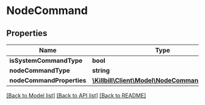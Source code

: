 # NodeCommand

## Properties
Name | Type | Description | Notes
------------ | ------------- | ------------- | -------------
**isSystemCommandType** | **bool** |  | [optional] 
**nodeCommandType** | **string** |  | [optional] 
**nodeCommandProperties** | [**\Killbill\Client\Model\NodeCommandProperty[]**](NodeCommandProperty.md) |  | [optional] 

[[Back to Model list]](../README.md#documentation-for-models) [[Back to API list]](../README.md#documentation-for-api-endpoints) [[Back to README]](../README.md)

